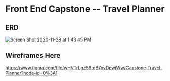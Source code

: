 # Front End Capstone -- Travel Planner

## ERD
![Screen Shot 2020-11-28 at 1 43 45 PM](https://user-images.githubusercontent.com/65687019/100524687-c6bfd380-317f-11eb-902a-a922bb88258f.png)

## Wireframes Here
https://www.figma.com/file/wHVTrLgz59tqB7xvDpwjWw/Capstone-Travel-Planner?node-id=0%3A1
